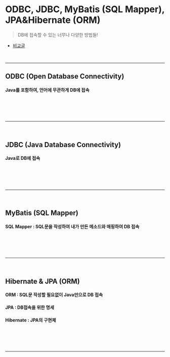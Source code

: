 # ODBC, JDBC, MyBatis (SQL Mapper), JPA&Hibernate (ORM)
> DB에 접속할 수 있는 너무나 다양한 방법들!
* [비교글](https://skyblue300a.tistory.com/7)

<br>
<hr>

## ODBC (Open Database Connectivity)
#### Java를 포함하여, 언어에 무관하게 DB에 접속

<br>

###

<br>
<hr>
<br>

## JDBC (Java Database Connectivity)
#### Java로 DB에 접속

<br>

###

<br>
<hr>
<br>

## MyBatis (SQL Mapper)
#### SQL Mapper : SQL문을 작성하여 내가 만든 메소드와 매핑하여 DB 접속 

<br>

###

<br>
<hr>
<br>

## Hibernate & JPA (ORM)
#### ORM : SQL문 작성할 필요없이 Java만으로 DB 접속
#### JPA : DB접속을 위한 명세
#### Hibernate : JPA의 구현체

<br>

###

<br>
<hr>
<br>
